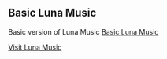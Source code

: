 ## Basic Luna Music
Basic version of Luna Music
[Basic Luna Music](basiclunamusic.vercel.app)

[Visit Luna Music](lunamusic.vercel.app)